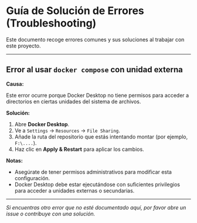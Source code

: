 # Guía de Solución de Errores (Troubleshooting)

Este documento recoge errores comunes y sus soluciones al trabajar con este proyecto.

---

## Error al usar `docker compose` con unidad externa

**Causa:**

Este error ocurre porque Docker Desktop no tiene permisos para acceder a directorios en ciertas unidades del sistema de archivos.

**Solución:**

1. Abre **Docker Desktop**.
2. Ve a `Settings` → `Resources` → `File Sharing`.
3. Añade la ruta del repositorio que estás intentando montar (por ejemplo, `F:\....`).
4. Haz clic en **Apply & Restart** para aplicar los cambios.

**Notas:**
- Asegúrate de tener permisos administrativos para modificar esta configuración.
- Docker Desktop debe estar ejecutándose con suficientes privilegios para acceder a unidades externas o secundarias.

---

_Si encuentras otro error que no esté documentado aquí, por favor abre un issue o contribuye con una solución._
